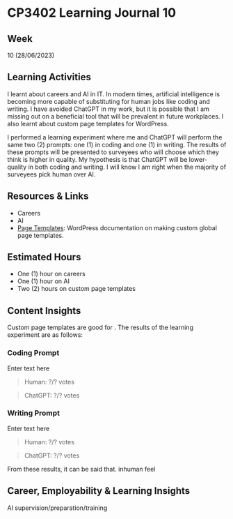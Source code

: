 # CP3402 Learning Journal 10

## Week
10 (28/06/2023)

## Learning Activities

I learnt about careers and AI in IT. In modern times, artificial intelligence is becoming more capable of substituting for human jobs like coding and writing. I have avoided ChatGPT in my work, but it is possible that I am missing out on a beneficial tool that will be prevalent in future workplaces. I also learnt about custom page templates for WordPress.

I performed a learning experiment where me and ChatGPT will perform the same two (2) prompts: one (1) in coding and one (1) in writing. The results of these prompts will be presented to surveyees who will choose which they think is higher in quality. My hypothesis is that ChatGPT will be lower-quality in both coding and writing. I will know I am right when the majority of surveyees pick human  over AI.

## Resources & Links

* Careers
* AI
* [Page Templates](https://developer.wordpress.org/themes/template-files-section/page-template-files/): WordPress documentation on making custom global page templates.

## Estimated Hours

* One (1) hour on careers
* One (1) hour on AI
* Two (2) hours on custom page templates

## Content Insights

Custom page templates are good for . The results of the learning experiment are as follows:

### Coding Prompt

Enter text here

> Human: ?/? votes

> ChatGPT: ?/? votes

### Writing Prompt

Enter text here

> Human: ?/? votes

> ChatGPT: ?/? votes

From these results, it can be said that. inhuman feel

## Career, Employability & Learning Insights

AI supervision/preparation/training
